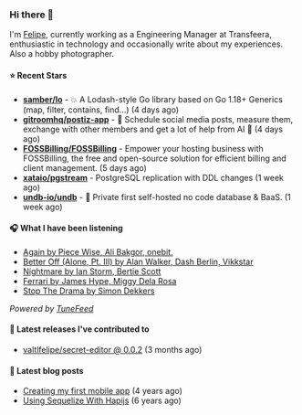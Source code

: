 ### Hi there 👋

I'm [Felipe](https://felipevm.com), currently working as a Engineering Manager at Transfeera, enthusiastic in technology and occasionally write about my experiences. Also a hobby photographer.

#### ⭐ Recent Stars
- **[samber/lo](https://github.com/samber/lo)** - 💥  A Lodash-style Go library based on Go 1.18&#43; Generics (map, filter, contains, find...) (4 days ago)
- **[gitroomhq/postiz-app](https://github.com/gitroomhq/postiz-app)** - 📨 Schedule social media posts, measure them, exchange with other members and get a lot of help from AI 🚀 (4 days ago)
- **[FOSSBilling/FOSSBilling](https://github.com/FOSSBilling/FOSSBilling)** - Empower your hosting business with FOSSBilling, the free and open-source solution for efficient billing and client management. (5 days ago)
- **[xataio/pgstream](https://github.com/xataio/pgstream)** - PostgreSQL replication with DDL changes (1 week ago)
- **[undb-io/undb](https://github.com/undb-io/undb)** - 🚀 Private first self-hosted no code database &amp; BaaS. (1 week ago)

#### 🎧 What I have been listening
- [Again by Piece Wise, Ali Bakgor, onebit.](https://open.spotify.com/track/3TGqWqm5cxJCdEPPI9TZaT)
- [Better Off (Alone, Pt. III) by Alan Walker, Dash Berlin, Vikkstar](https://open.spotify.com/track/0SML6wWerD0yI2Xd4OUC1R)
- [Nightmare by Ian Storm, Bertie Scott](https://open.spotify.com/track/5oTgVrx6iZ8S7vlTkR4hpJ)
- [Ferrari by James Hype, Miggy Dela Rosa](https://open.spotify.com/track/4zN21mbAuaD0WqtmaTZZeP)
- [Stop The Drama by Simon Dekkers](https://open.spotify.com/track/6aVG4WgwlWcAmeAd5KlwUZ)

_Powered by [TuneFeed](https://tunefeed.app?ref=valtlfelipe-gh-profile)_ 

#### 🚀 Latest releases I've contributed to


- [valtlfelipe/secret-editor @ 0.0.2](https://github.com/valtlfelipe/secret-editor/releases/tag/0.0.2) (3 months ago)

#### 📄 Latest blog posts
- [Creating my first mobile app](https://felipevm.com/posts/creating-my-first-mobile-app/) (4 years ago)
- [Using Sequelize With Hapijs](https://felipevm.com/posts/using-sequelize-with-hapijs/) (6 years ago)
